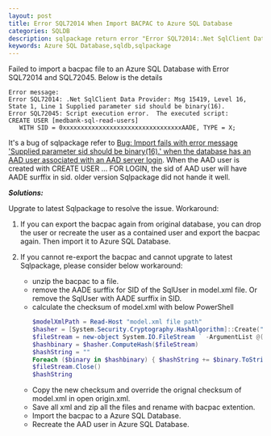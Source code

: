 ```yaml
---
layout: post
title: Error SQL72014 When Import BACPAC to Azure SQL Database
categories: SQLDB
description: sqlpackage return error "Error SQL72014:.Net SqlClient Data Provider:Msg 15419, Level 16, State 1, Line 1 Supplied parameter sid should be binary(16)."
keywords: Azure SQL Database,sqldb,sqlpackage
---
```


Failed to import a bacpac file to an Azure SQL Database with Error SQL72014 and SQL72045. Below is the details
```
Error message:
Error SQL72014: .Net SqlClient Data Provider: Msg 15419, Level 16, State 1, Line 1 Supplied parameter sid should be binary(16).
Error SQL72045: Script execution error.  The executed script:
CREATE USER [medbank-sql-read-users]
   WITH SID = 0xxxxxxxxxxxxxxxxxxxxxxxxxxxxxxxxxAADE, TYPE = X; 
```

It's a bug of sqlpackage refer to [Bug: Import fails with error message 'Supplied parameter sid should be binary(16).' when the database has an AAD user associated with an AAD server login](https://github.com/microsoft/DacFx/issues/260). When the AAD user is created with CREATE USER … FOR LOGIN, the sid of AAD user will have AADE surffix in sid. older version Sqlpackage did not hande it well.

***Solutions:***

Upgrate to latest Sqlpackage to resolve the issue.
Workaround: 
1. If you can export the bacpac again from original database, you can drop the user or recreate the user as a contained user and export the bacpac again. Then import it to Azure SQL Database.

2. If you cannot re-export the bacpac and cannot upgrate to latest Sqlpackage, please consider below workaround:
    - unzip the bacpac to a file.
    - remove the AADE surffix for SID of the SqlUser in model.xml file. Or remove the SqlUser with AADE surffix in SID.
    - calculate the checksum of model.xml with below PowerShell
        ```powershell
        $modelXmlPath = Read-Host "model.xml file path"
        $hasher = [System.Security.Cryptography.HashAlgorithm]::Create("System.Security.Cryptography.    SHA256CryptoServiceProvider")
        $fileStream = new-object System.IO.FileStream ` -ArgumentList @($modelXmlPath, [System.IO.FileMode]::Open)
        $hashbinary = $hasher.ComputeHash($fileStream)
        $hashString = ""
        Foreach ($binary in $hashbinary) { $hashString += $binary.ToString("X2") }
        $fileStream.Close()
        $hashString
        ```
    - Copy the new checksum and override the orignal checksum of model.xml in open origin.xml.
    - Save all xml and zip all the files and rename with bacpac extention.
    - Import the bacpac to a Azure SQL Database.
    - Recreate the AAD user in Azure SQL Database.